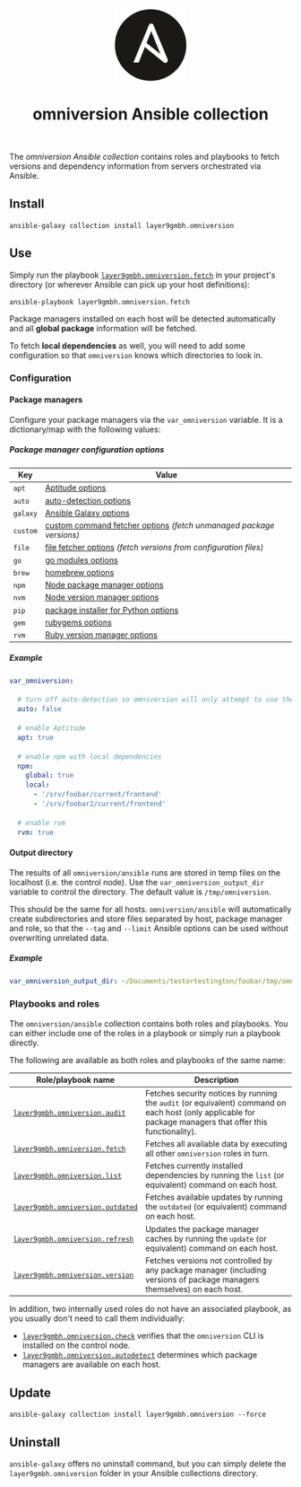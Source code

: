 <!--suppress HtmlDeprecatedAttribute -->
<div align="center">
    <img src="../docs/assets/Ansible.png" width="128" height="128" alt="omniversion logo" />
    <h1 align="center">omniversion Ansible collection</h1>
    <br />
</div>

The _omniversion Ansible collection_ contains roles and playbooks to fetch versions and dependency information from
servers orchestrated via Ansible.

## Install

```shell
ansible-galaxy collection install layer9gmbh.omniversion
```

## Use

Simply run the playbook [`layer9gmbh.omniversion.fetch`](ansible/playbooks/fetch/README.md) in your project's directory (or wherever Ansible can pick up your host definitions):

```shell
ansible-playbook layer9gmbh.omniversion.fetch
```

Package managers installed on each host will be detected automatically and all **global package** information will be fetched.

To fetch **local dependencies** as well, you will need to add some configuration so that `omniversion` knows which directories to look in.

### Configuration 

#### Package managers

Configure your package managers via the `var_omniversion` variable. It is a dictionary/map with the following values:

##### Package manager configuration options

| Key      | Value                                                                                   | 
|----------|-----------------------------------------------------------------------------------------|
| `apt`    | [Aptitude options](./docs/APT.md)                                                       |
| `auto`   | [auto-detection options](./docs/AUTO.md)                                                |
| `galaxy` | [Ansible Galaxy options](./docs/GALAXY.md)                                              |
| `custom` | [custom command fetcher options](./docs/CUSTOM.md) _(fetch unmanaged package versions)_ |
| `file`   | [file fetcher options](./docs/FILE.md) _(fetch versions from configuration files)_      |
| `go`     | [go modules options](./docs/GO.md)                                                      |
| `brew`   | [homebrew options](./docs/BREW.md)                                                      |
| `npm`    | [Node package manager options](./docs/NPM.md)                                           |
| `nvm`    | [Node version manager options](./docs/NVM.md)                                           |
| `pip`    | [package installer for Python options](./docs/PIP.md)                                   |
| `gem`    | [rubygems options](./docs/GEM.md)                                                       |
| `rvm`    | [Ruby version manager options](./docs/RVM.md)                                           |

##### Example

```yaml
var_omniversion:
  
  # turn off auto-detection so omniversion will only attempt to use the package managers explicitly configured
  auto: false
  
  # enable Aptitude
  apt: true
  
  # enable npm with local dependencies
  npm:
    global: true
    local:
      - '/srv/foobar/current/frontend'
      - '/srv/foobar2/current/frontend'
  
  # enable rvm
  rvm: true
```


#### Output directory

The results of all `omniversion/ansible` runs are stored in temp files on the localhost (i.e. the control node). Use the `var_omniversion_output_dir` variable to control the directory. The default value is `/tmp/omniversion`.

This should be the same for all hosts. `omniversion/ansible` will automatically create subdirectories and store files separated by host, package manager and role, so that the `--tag` and `--limit` Ansible options can be used without overwriting unrelated data.

##### Example

```yaml
var_omniversion_output_dir: ~/Documents/testortestington/foobar/tmp/omniversion
```

### Playbooks and roles

The `omniversion/ansible` collection contains both roles and playbooks. You can either include one of the roles in a playbook or simply run a playbook directly.

The following are available as both roles and playbooks of the same name:

| Role/playbook name                                                    | Description                                                                                                                                                |
|-----------------------------------------------------------------------|------------------------------------------------------------------------------------------------------------------------------------------------------------|
| [`layer9gmbh.omniversion.audit`](ansible/roles/audit/README.md)       | Fetches security notices by running the `audit` (or equivalent) command on each host (only applicable for package managers that offer this functionality). |
| [`layer9gmbh.omniversion.fetch`](ansible/roles/fetch/README.md)       | Fetches all available data by executing all other `omniversion` roles in turn.                                                                             |
| [`layer9gmbh.omniversion.list`](ansible/roles/list/README.md)         | Fetches currently installed dependencies by running the `list` (or equivalent) command on each host.                                                       |
| [`layer9gmbh.omniversion.outdated`](ansible/roles/outdated/README.md) | Fetches available updates by running the `outdated` (or equivalent) command on each host.                                                                  |
| [`layer9gmbh.omniversion.refresh`](ansible/roles/refresh/README.md)   | Updates the package manager caches by running the `update` (or equivalent) command on each host.                                                           |
| [`layer9gmbh.omniversion.version`](ansible/roles/version/README.md)   | Fetches versions not controlled by any package manager (including versions of package managers themselves) on each host.                                   |

In addition, two internally used roles do not have an associated playbook, as you usually don't need to call them individually:
* [`layer9gmbh.omniversion.check`](ansible/roles/check/README.md) verifies that the `omniversion` CLI is installed on the control node.
* [`layer9gmbh.omniversion.autodetect`](ansible/roles/autodetect/README.md) determines which package managers are available on each host.

## Update

```shell
ansible-galaxy collection install layer9gmbh.omniversion --force
```

## Uninstall

`ansible-galaxy` offers no uninstall command, but you can simply delete the `layer9gmbh.omniversion` folder in your
Ansible collections directory.
